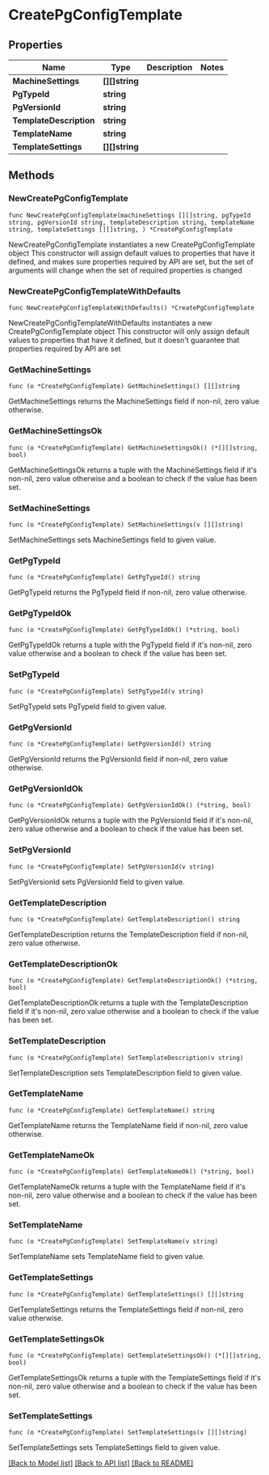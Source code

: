 # CreatePgConfigTemplate

## Properties

Name | Type | Description | Notes
------------ | ------------- | ------------- | -------------
**MachineSettings** | **[][]string** |  | 
**PgTypeId** | **string** |  | 
**PgVersionId** | **string** |  | 
**TemplateDescription** | **string** |  | 
**TemplateName** | **string** |  | 
**TemplateSettings** | **[][]string** |  | 

## Methods

### NewCreatePgConfigTemplate

`func NewCreatePgConfigTemplate(machineSettings [][]string, pgTypeId string, pgVersionId string, templateDescription string, templateName string, templateSettings [][]string, ) *CreatePgConfigTemplate`

NewCreatePgConfigTemplate instantiates a new CreatePgConfigTemplate object
This constructor will assign default values to properties that have it defined,
and makes sure properties required by API are set, but the set of arguments
will change when the set of required properties is changed

### NewCreatePgConfigTemplateWithDefaults

`func NewCreatePgConfigTemplateWithDefaults() *CreatePgConfigTemplate`

NewCreatePgConfigTemplateWithDefaults instantiates a new CreatePgConfigTemplate object
This constructor will only assign default values to properties that have it defined,
but it doesn't guarantee that properties required by API are set

### GetMachineSettings

`func (o *CreatePgConfigTemplate) GetMachineSettings() [][]string`

GetMachineSettings returns the MachineSettings field if non-nil, zero value otherwise.

### GetMachineSettingsOk

`func (o *CreatePgConfigTemplate) GetMachineSettingsOk() (*[][]string, bool)`

GetMachineSettingsOk returns a tuple with the MachineSettings field if it's non-nil, zero value otherwise
and a boolean to check if the value has been set.

### SetMachineSettings

`func (o *CreatePgConfigTemplate) SetMachineSettings(v [][]string)`

SetMachineSettings sets MachineSettings field to given value.


### GetPgTypeId

`func (o *CreatePgConfigTemplate) GetPgTypeId() string`

GetPgTypeId returns the PgTypeId field if non-nil, zero value otherwise.

### GetPgTypeIdOk

`func (o *CreatePgConfigTemplate) GetPgTypeIdOk() (*string, bool)`

GetPgTypeIdOk returns a tuple with the PgTypeId field if it's non-nil, zero value otherwise
and a boolean to check if the value has been set.

### SetPgTypeId

`func (o *CreatePgConfigTemplate) SetPgTypeId(v string)`

SetPgTypeId sets PgTypeId field to given value.


### GetPgVersionId

`func (o *CreatePgConfigTemplate) GetPgVersionId() string`

GetPgVersionId returns the PgVersionId field if non-nil, zero value otherwise.

### GetPgVersionIdOk

`func (o *CreatePgConfigTemplate) GetPgVersionIdOk() (*string, bool)`

GetPgVersionIdOk returns a tuple with the PgVersionId field if it's non-nil, zero value otherwise
and a boolean to check if the value has been set.

### SetPgVersionId

`func (o *CreatePgConfigTemplate) SetPgVersionId(v string)`

SetPgVersionId sets PgVersionId field to given value.


### GetTemplateDescription

`func (o *CreatePgConfigTemplate) GetTemplateDescription() string`

GetTemplateDescription returns the TemplateDescription field if non-nil, zero value otherwise.

### GetTemplateDescriptionOk

`func (o *CreatePgConfigTemplate) GetTemplateDescriptionOk() (*string, bool)`

GetTemplateDescriptionOk returns a tuple with the TemplateDescription field if it's non-nil, zero value otherwise
and a boolean to check if the value has been set.

### SetTemplateDescription

`func (o *CreatePgConfigTemplate) SetTemplateDescription(v string)`

SetTemplateDescription sets TemplateDescription field to given value.


### GetTemplateName

`func (o *CreatePgConfigTemplate) GetTemplateName() string`

GetTemplateName returns the TemplateName field if non-nil, zero value otherwise.

### GetTemplateNameOk

`func (o *CreatePgConfigTemplate) GetTemplateNameOk() (*string, bool)`

GetTemplateNameOk returns a tuple with the TemplateName field if it's non-nil, zero value otherwise
and a boolean to check if the value has been set.

### SetTemplateName

`func (o *CreatePgConfigTemplate) SetTemplateName(v string)`

SetTemplateName sets TemplateName field to given value.


### GetTemplateSettings

`func (o *CreatePgConfigTemplate) GetTemplateSettings() [][]string`

GetTemplateSettings returns the TemplateSettings field if non-nil, zero value otherwise.

### GetTemplateSettingsOk

`func (o *CreatePgConfigTemplate) GetTemplateSettingsOk() (*[][]string, bool)`

GetTemplateSettingsOk returns a tuple with the TemplateSettings field if it's non-nil, zero value otherwise
and a boolean to check if the value has been set.

### SetTemplateSettings

`func (o *CreatePgConfigTemplate) SetTemplateSettings(v [][]string)`

SetTemplateSettings sets TemplateSettings field to given value.



[[Back to Model list]](../README.md#documentation-for-models) [[Back to API list]](../README.md#documentation-for-api-endpoints) [[Back to README]](../README.md)


